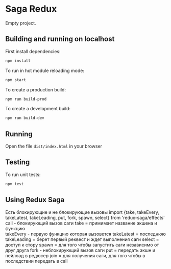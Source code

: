 # Saga Redux

Empty project.

## Building and running on localhost

First install dependencies:

```sh
npm install
```

To run in hot module reloading mode:

```sh
npm start
```

To create a production build:

```sh
npm run build-prod
```

To create a development build:

```sh
npm run build-dev
```

## Running

Open the file `dist/index.html` in your browser

## Testing

To run unit tests:

```sh
npm test
```

## Using Redux Saga
Есть блокирующие и не блокирующие вызовы
import {take, takeEvery, takeLatest, takeLeading, put, fork, spawn, select} from 'redux-saga/effects'
call - блокирующий вызов саги
take = примимает название экшена и функцию  
takeEvery - первую функцию которая вызовется
takeLatest = последнюю
takeLeading = берет первый реквест и ждет выполнения саги
select = доступ к стору
spawn = для того чтобы запустить саги независимо от друг друга
fork - неблокирующий вызов саги
put = передать экшн и пейлоад в редюсер
join = для получения саги, для того чтобы в последствии передать в call
